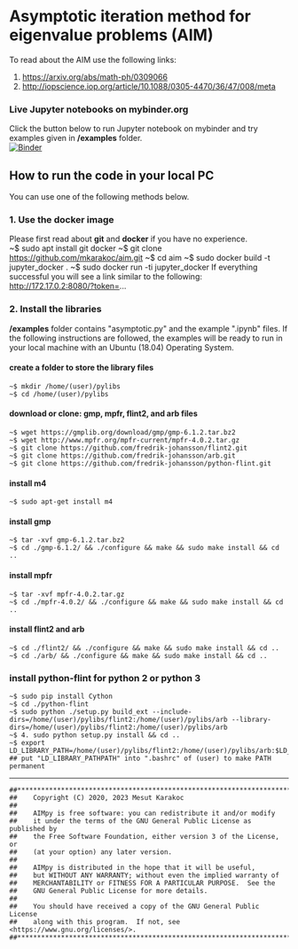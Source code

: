 
# Asymptotic iteration method for  <br> eigenvalue problems (AIM)

To read about the AIM use the following links:  
1. https://arxiv.org/abs/math-ph/0309066
2. http://iopscience.iop.org/article/10.1088/0305-4470/36/47/008/meta

### Live Jupyter notebooks on mybinder.org
Click the button below to run Jupyter notebook on mybinder and try examples given in **/examples** folder.  
[![Binder](https://mybinder.org/badge_logo.svg)](http://mybinder.org:/repo/mkarakoc/aim)

<!--- 
## Travis-ci
[![Build Status](https://travis-ci.org/mkarakoc/aim.svg?branch=master)](https://travis-ci.org/mkarakoc/aim) 
--->
## How to run the code in your local PC
You can use one of the following methods below.
### 1.  Use the docker image
Please first read about **git** and **docker** if you have no experience.  
	~$ sudo apt install git docker
	~$ git clone https://github.com/mkarakoc/aim.git
	~$ cd aim
	~$ sudo docker build -t jupyter_docker .
	~$ sudo docker run -ti jupyter_docker
If everything successful you will see a link similar to the following:
	http://172.17.0.2:8080/?token=...

### 2. Install the libraries
**/examples** folder contains "asymptotic.py" and the example ".ipynb" files.
If the following instructions are followed, the examples will be ready to run 
in your local machine with an Ubuntu (18.04) Operating System.

#### create a folder to store the library files
	~$ mkdir /home/(user)/pylibs
	~$ cd /home/(user)/pylibs
#### download or clone: gmp, mpfr, flint2, and arb files
	~$ wget https://gmplib.org/download/gmp/gmp-6.1.2.tar.bz2
	~$ wget http://www.mpfr.org/mpfr-current/mpfr-4.0.2.tar.gz
	~$ git clone https://github.com/fredrik-johansson/flint2.git
	~$ git clone https://github.com/fredrik-johansson/arb.git
	~$ git clone https://github.com/fredrik-johansson/python-flint.git

#### install m4
	~$ sudo apt-get install m4

#### install gmp
	~$ tar -xvf gmp-6.1.2.tar.bz2
	~$ cd ./gmp-6.1.2/ && ./configure && make && sudo make install && cd ..

#### install mpfr
	~$ tar -xvf mpfr-4.0.2.tar.gz
	~$ cd ./mpfr-4.0.2/ && ./configure && make && sudo make install && cd ..

#### install flint2 and arb
	~$ cd ./flint2/ && ./configure && make && sudo make install && cd ..
	~$ cd ./arb/ && ./configure && make && sudo make install && cd ..

### install python-flint for python 2 or python 3
	~$ sudo pip install Cython
	~$ cd ./python-flint  
	~$ sudo python ./setup.py build_ext --include-dirs=/home/(user)/pylibs/flint2:/home/(user)/pylibs/arb --library-dirs=/home/(user)/pylibs/flint2:/home/(user)/pylibs/arb  
	~$ 4. sudo python setup.py install && cd ..  
	~$ export LD_LIBRARY_PATH=/home/(user)/pylibs/flint2:/home/(user)/pylibs/arb:$LD_LIBRARY_PATH
	## put "LD_LIBRARY_PATHPATH" into ".bashrc" of (user) to make PATH permanent
_____________________________
```
##*********************************************************************************
##    Copyright (C) 2020, 2023 Mesut Karakoc
##
##    AIMpy is free software: you can redistribute it and/or modify
##    it under the terms of the GNU General Public License as published by
##    the Free Software Foundation, either version 3 of the License, or
##    (at your option) any later version.
##
##    AIMpy is distributed in the hope that it will be useful,
##    but WITHOUT ANY WARRANTY; without even the implied warranty of
##    MERCHANTABILITY or FITNESS FOR A PARTICULAR PURPOSE.  See the
##    GNU General Public License for more details.
##
##    You should have received a copy of the GNU General Public License
##    along with this program.  If not, see <https://www.gnu.org/licenses/>.
##*********************************************************************************
```
